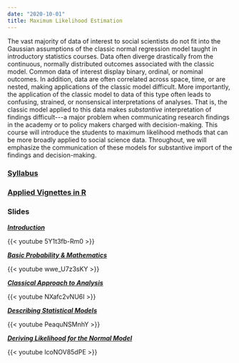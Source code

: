 ```yaml
---
date: "2020-10-01"
title: Maximum Likelihood Estimation
---
```


The vast majority of data of interest to social scientists do not fit into the Gaussian assumptions of the classic normal regression model taught in introductory statistics courses. Data often diverge drastically from the continuous, normally distributed outcomes associated with the classic model. Common data of interest display binary, ordinal, or nominal outcomes. In addition, data are often correlated across space, time, or are nested, making applications of the classic model difficult. More importantly, the application of the classic model to data of this type often leads to confusing, strained, or nonsensical interpretations of analyses. That is, the classic model applied to this data makes *substantive* interpretation of findings difficult---a major problem when communicating research findings in the academy or to policy makers charged with decision-making. This course will introduce the students to maximum likelihood methods that can be more broadly applied to social science data. Throughout, we will emphasize the communication of these models for substantive import of the findings and decision-making.

### [Syllabus](../../../slides/syllabus.html)

### [Applied Vignettes in R](applied_walkthrough/)

### Slides

[***Introduction***](../../../slides/intro_slides.html)

{{< youtube 5Y1t3fb-Rm0 >}}

[***Basic Probability & Mathematics***](../../../slides/likelihood_math.html)

{{< youtube wwe_U7z3sKY >}}

[***Classical Approach to Analysis***](../../../slides/classical_approach.html)

{{< youtube NXafc2vNU6I >}}

[***Describing Statistical Models***](../../../slides/statistical_models.html)

{{< youtube PeaquNSMnhY >}}

[***Deriving Likelihood for the Normal Model***](../../../slides/derive_likelihood.html)

{{< youtube lcoNOV85dPE >}}